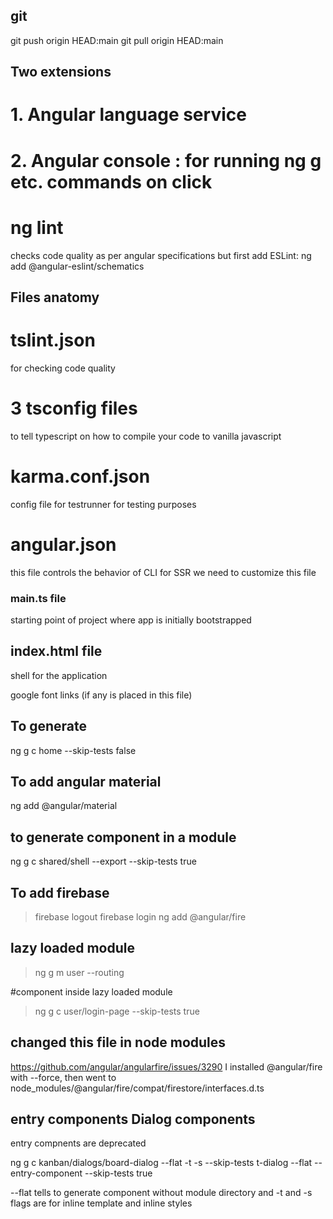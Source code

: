 ## git
git push origin HEAD:main
git pull origin HEAD:main


## Two extensions
# 1. Angular language service
# 2. Angular console : for running ng g etc. commands on click

# ng lint  
checks code quality as per angular specifications
but first add
ESLint: ng add @angular-eslint/schematics

## Files anatomy

# tslint.json
for checking code quality

# 3 tsconfig files
to tell typescript on how to compile
your code to vanilla javascript

# karma.conf.json
config file for testrunner for testing purposes

# angular.json
this file controls the behavior of CLI
for SSR we need to customize this file

### main.ts file
starting point of project where app is initially bootstrapped

## index.html file

shell for the application

google font links (if any is placed in this file)

## To generate
ng g c home --skip-tests false

## To add angular material
ng add @angular/material

## to generate component in a module
ng g c shared/shell --export --skip-tests true

## To add firebase
>firebase logout
>firebase login
>ng add @angular/fire

## lazy loaded module
>ng g m user --routing

#component inside lazy loaded module
> ng g c user/login-page --skip-tests true

## changed this file in node modules
https://github.com/angular/angularfire/issues/3290
I installed @angular/fire with --force, then went to node_modules/@angular/fire/compat/firestore/interfaces.d.ts

## entry components Dialog components

entry compnents are deprecated

ng g c kanban/dialogs/board-dialog --flat -t -s --skip-tests t-dialog --flat --entry-component --skip-tests true

--flat tells to generate component without module directory
and -t and -s flags are for inline template and inline styles


